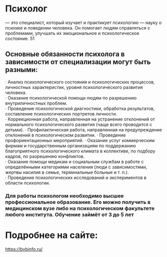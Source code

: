 # Психолог
— это специалист, который изучает и практикует психологию — науку о психике и поведении человека. Он помогает людям справляться с проблемами, улучшать их эмоциональное и психологическое состояние. 51

## Основные обязанности психолога в зависимости от специализации могут быть разными:
·       Анализ психологического состояния и психологических процессов, личностных характеристик, уровня психологического развития человека.  
·       Оказание психологической помощи людям по разрешению внутриличностных проблем.  
·      Проведение психологической диагностики, обработка результатов, составление психологических портретов личности.  
·       Коррекционная работа, направленная на устранение отклонений от нормального психологического развития (чаще всего проводится с детьми). 
·       Профилактическая работа, направленная на предупреждение отклонений в психологическом развитии.
·       Проведение профориентационных мероприятий.
·       Оказание услуг коммерческим фирмам и государственным организациям по поддержанию благоприятного психологического климата в коллективе, по подбору кадров, по разрешению конфликтов.  
·       Оказание помощи медикам и социальным службам в работе с определёнными категориями населения (люди с зависимостями, жертвы насилия в семье, терминальные больные и т. п.).  
·       Проведение психологических исследований и экспериментов в области психологии.  
### Для работы психологом необходимо высшее профессиональное образование. Его можно получить в медицинском вузе либо на психологическом факультете любого института. Обучение займёт от 3 до 5 лет
# Подробнее на сайте:  
<https://bvbinfo.ru/>
